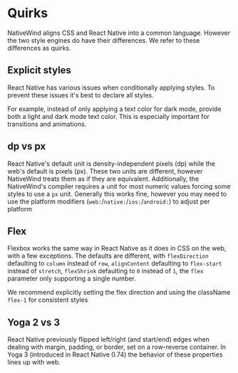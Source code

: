 # Quirks

NativeWind aligns CSS and React Native into a common language. However the two style engines do have their differences. We refer to these differences as quirks.

## Explicit styles

React Native has various issues when conditionally applying styles. To prevent these issues it's best to declare all styles.

For example, instead of only applying a text color for dark mode, provide both a light and dark mode text color. This is especially important for transitions and animations.

## dp vs px

React Native's default unit is density-independent pixels (dp) while the web's default is pixels (px). These two units are different, however NativeWind treats them as if they are equivalent. Additionally, the NativeWind's compiler requires a unit for most numeric values forcing some styles to use a `px` unit. Generally this works fine, however you may need to use the platform modifiers (`web:`/`native:`/`ios:`/`android:`) to adjust per platform

## Flex

Flexbox works the same way in React Native as it does in CSS on the web, with a few exceptions. The defaults are different, with `flexDirection` defaulting to `column` instead of `row`, `alignContent` defaulting to `flex-start` instead of `stretch`, `flexShrink` defaulting to `0` instead of `1`, the `flex` parameter only supporting a single number.

We recommend explicitly setting the flex direction and using the className `flex-1` for consistent styles

## Yoga 2 vs 3

React Native previously flipped left/right (and start/end) edges when dealing with margin, padding, or border, set on a row-reverse container. In Yoga 3 (introduced in React Native 0.74) the behavior of these properties lines up with web.
